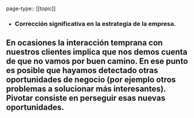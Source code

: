 page-type:: [[topic]]
- ### Corrección significativa en la estrategia de la empresa.

En ocasiones la interacción temprana con nuestros clientes implica que nos demos cuenta de que no vamos por buen camino. En ese punto es posible que hayamos detectado otras oportunidades de negocio (por ejemplo otros problemas a solucionar más interesantes). Pivotar consiste en perseguir esas nuevas oportunidades.
  - 


